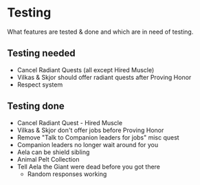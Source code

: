# Testing

What features are tested & done and which are in need of testing.

## Testing needed

- Cancel Radiant Quests (all except Hired Muscle)
- Vilkas & Skjor should offer radiant quests after Proving Honor
- Respect system

## Testing done

- Cancel Radiant Quest - Hired Muscle
- Vilkas & Skjor don't offer jobs before Proving Honor
- Remove "Talk to Companion leaders for jobs" misc quest
- Companion leaders no longer wait around for you
- Aela can be shield sibling
- Animal Pelt Collection
- Tell Aela the Giant were dead before you got there
    - Random responses working
